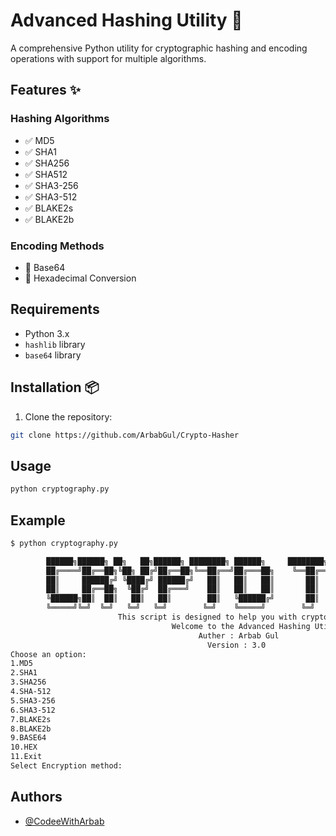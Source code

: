 # Advanced Hashing Utility 🔐

A comprehensive Python utility for cryptographic hashing and encoding operations with support for multiple algorithms.

## Features ✨

### Hashing Algorithms
- ✅ MD5
- ✅ SHA1
- ✅ SHA256
- ✅ SHA512  
- ✅ SHA3-256
- ✅ SHA3-512
- ✅ BLAKE2s
- ✅ BLAKE2b

### Encoding Methods
- 🔄 Base64
- 🔢 Hexadecimal Conversion

## Requirements
- Python 3.x
- `hashlib` library
- `base64` library

## Installation 📦

1. Clone the repository:
```bash
git clone https://github.com/ArbabGul/Crypto-Hasher
```

## Usage
```bash
python cryptography.py
```

## Example
```bash
$ python cryptography.py

        ██████╗██████╗ ██╗   ██╗██████╗ ████████╗ ██████╗     ████████╗ ██████╗  ██████╗ ██╗
        ██╔════╝██╔══██╗╚██╗ ██╔╝██╔══██╗╚══██╔══╝██╔═══██╗    ╚══██╔══╝██╔═══██╗██╔═══██╗██║
        ██║     ██████╔╝ ╚████╔╝ ██████╔╝   ██║   ██║   ██║       ██║   ██║   ██║██║   ██║██║
        ██║     ██╔══██╗  ╚██╔╝  ██╔═══╝    ██║   ██║   ██║       ██║   ██║   ██║██║   ██║██║
        ╚██████╗██║  ██║   ██║   ██║        ██║   ╚██████╔╝       ██║   ╚██████╔╝╚██████╔╝███████╗
        ╚═════╝╚═╝  ╚═╝   ╚═╝   ╚═╝        ╚═╝    ╚═════╝        ╚═╝    ╚═════╝  ╚═════╝ ╚══════╝
                        This script is designed to help you with cryptography tasks.
                                    Welcome to the Advanced Hashing Utility!
                                          Auther : Arbab Gul
                                            Version : 3.0
Choose an option:
1.MD5
2.SHA1
3.SHA256
4.SHA-512
5.SHA3-256
6.SHA3-512
7.BLAKE2s
8.BLAKE2b
9.BASE64
10.HEX
11.Exit
Select Encryption method: 
```

## Authors

- [@CodeeWithArbab](https://github.com/CodeeWithArbab)
